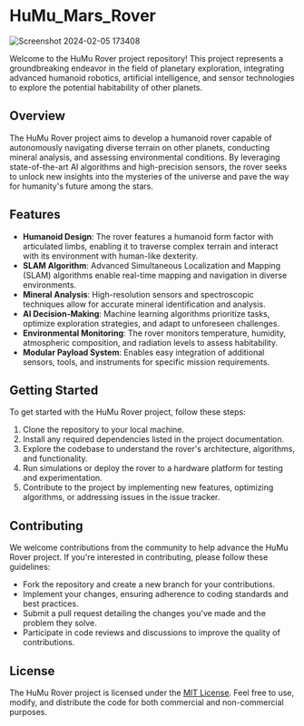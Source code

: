 # HuMu_Mars_Rover
![Screenshot 2024-02-05 173408](https://github.com/OSCOWL/HuMu_Mars_Rover/assets/91824434/19a41819-107b-4bb2-8250-e181dca1ac55)

Welcome to the HuMu Rover project repository! This project represents a groundbreaking endeavor in the field of planetary exploration, integrating advanced humanoid robotics, artificial intelligence, and sensor technologies to explore the potential habitability of other planets.

## Overview

The HuMu Rover project aims to develop a humanoid rover capable of autonomously navigating diverse terrain on other planets, conducting mineral analysis, and assessing environmental conditions. By leveraging state-of-the-art AI algorithms and high-precision sensors, the rover seeks to unlock new insights into the mysteries of the universe and pave the way for humanity's future among the stars.

## Features

- **Humanoid Design**: The rover features a humanoid form factor with articulated limbs, enabling it to traverse complex terrain and interact with its environment with human-like dexterity.
- **SLAM Algorithm**: Advanced Simultaneous Localization and Mapping (SLAM) algorithms enable real-time mapping and navigation in diverse environments.
- **Mineral Analysis**: High-resolution sensors and spectroscopic techniques allow for accurate mineral identification and analysis.
- **AI Decision-Making**: Machine learning algorithms prioritize tasks, optimize exploration strategies, and adapt to unforeseen challenges.
- **Environmental Monitoring**: The rover monitors temperature, humidity, atmospheric composition, and radiation levels to assess habitability.
- **Modular Payload System**: Enables easy integration of additional sensors, tools, and instruments for specific mission requirements.

## Getting Started

To get started with the HuMu Rover project, follow these steps:

1. Clone the repository to your local machine.
2. Install any required dependencies listed in the project documentation.
3. Explore the codebase to understand the rover's architecture, algorithms, and functionality.
4. Run simulations or deploy the rover to a hardware platform for testing and experimentation.
5. Contribute to the project by implementing new features, optimizing algorithms, or addressing issues in the issue tracker.

## Contributing

We welcome contributions from the community to help advance the HuMu Rover project. If you're interested in contributing, please follow these guidelines:

- Fork the repository and create a new branch for your contributions.
- Implement your changes, ensuring adherence to coding standards and best practices.
- Submit a pull request detailing the changes you've made and the problem they solve.
- Participate in code reviews and discussions to improve the quality of contributions.

## License

The HuMu Rover project is licensed under the [MIT License](LICENSE). Feel free to use, modify, and distribute the code for both commercial and non-commercial purposes.

